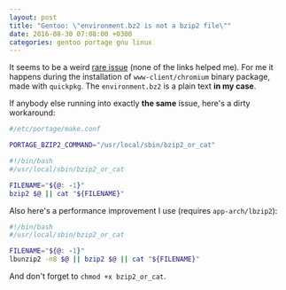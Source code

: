 ```yaml
---
layout: post
title: "Gentoo: \"environment.bz2 is not a bzip2 file\""
date: 2016-08-30 07:08:00 +0300
categories: gentoo portage gnu linux
---
```


It seems to be a weird [rare issue](https://www.google.com/#newwindow=1&q=%22environment.bz2+is+not+a+bzip2+file%22) (none of the links helped me).
For me it happens during the installation of `www-client/chromium` binary package, made with `quickpkg`.
The `environment.bz2` is a plain text **in my case**.

If anybody else running into exactly **the same** issue, here's a dirty workaround:

```bash
#/etc/portage/make.conf

PORTAGE_BZIP2_COMMAND="/usr/local/sbin/bzip2_or_cat"
```

```bash
#!/bin/bash
#/usr/local/sbin/bzip2_or_cat

FILENAME="${@: -1}"
bzip2 $@ || cat "${FILENAME}"
```

Also here's a performance improvement I use (requires `app-arch/lbzip2`):

```bash
#!/bin/bash
#/usr/local/sbin/bzip2_or_cat

FILENAME="${@: -1}"
lbunzip2 -n8 $@ || bzip2 $@ || cat "${FILENAME}"
```

And don't forget to `chmod +x bzip2_or_cat`.
